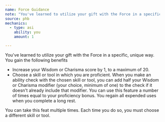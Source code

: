 ```yaml
---
name: Force Guidance
note: "You've learned to utilize your gift with the Force in a specific, unique way. You gain the following benefits"
source: phb
mechanics:
  - type: asi
    ability: you
    amount: 1

---
```

You've learned to utilize your gift with the Force in a specific, unique way. You gain the following benefits
- Increase your Wisdom or Charisma score by 1, to a maximum of 20. 
- Choose a skill or tool in which you are proficient. When you make an ability check with the chosen skill or tool, you can add half your Wisdom or Charisma modifier (your choice, minimum of one) to the check if it doesn't already include that modifier. You can use this feature a number of times equal to your proficiency bonus. You regain all expended uses when you complete a long rest.

You can take this feat multiple times. Each time you do so, you must choose a different skill or tool.

